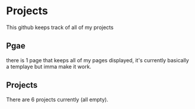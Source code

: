 # Projects
This github keeps track of all of my projects

## Pgae
there is 1 page that keeps all of my pages displayed, it's currently basically a templaye but imma make it work.

## Projects
There are 6 projects currently (all empty).
